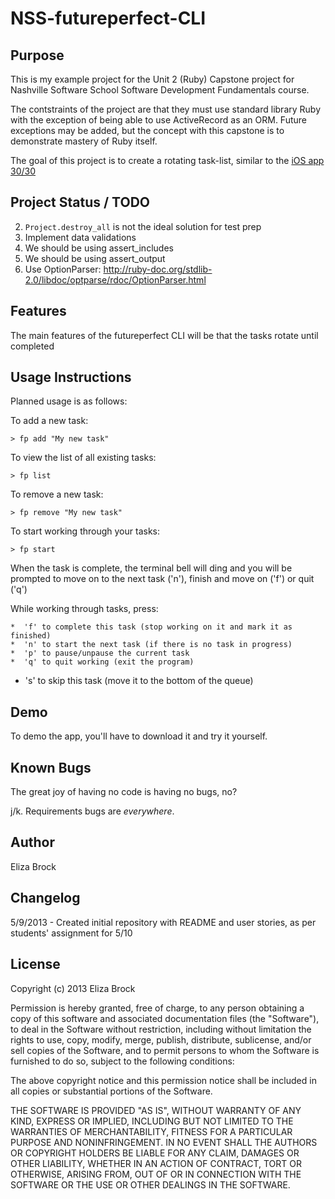 NSS-futureperfect-CLI
=====================

Purpose
-------

This is my example project for the Unit 2 (Ruby) Capstone project for Nashville Software School Software Development Fundamentals course.

The contstraints of the project are that they must use standard library Ruby with the exception of being able to use ActiveRecord as an ORM.  Future exceptions may be added, but the concept with this capstone is to demonstrate mastery of Ruby itself.

The goal of this project is to create a rotating task-list, similar to the [iOS app 30/30](https://itunes.apple.com/us/app/30-30/id505863977?mt=8)

Project Status / TODO
---------------------

  2. `Project.destroy_all` is not the ideal solution for test prep
  3. Implement data validations
  4. We should be using assert\_includes
  4. We should be using assert\_output
  5. Use OptionParser: http://ruby-doc.org/stdlib-2.0/libdoc/optparse/rdoc/OptionParser.html

Features
--------
The main features of the futureperfect CLI will be that the tasks rotate until completed

Usage Instructions
------------------
Planned usage is as follows:

To add a new task:

    > fp add "My new task"

To view the list of all existing tasks:

    > fp list

To remove a new task:

    > fp remove "My new task"

To start working through your tasks:

    > fp start

When the task is complete, the terminal bell will ding and you will be prompted to move on to the next task ('n'), finish and move on ('f') or quit ('q')

While working through tasks, press:

	*  'f' to complete this task (stop working on it and mark it as finished)
	*  'n' to start the next task (if there is no task in progress)
	*  'p' to pause/unpause the current task
	*  'q' to quit working (exit the program)
  *  's' to skip this task (move it to the bottom of the queue)

Demo
----

To demo the app, you'll have to download it and try it yourself.

Known Bugs
----------
The great joy of having no code is having no bugs, no?

j/k.  Requirements bugs are *everywhere*.

Author
------

Eliza Brock

Changelog
---------

5/9/2013 - Created initial repository with README and user stories, as per students' assignment for 5/10

License
-------
Copyright (c) 2013 Eliza Brock

Permission is hereby granted, free of charge, to any person obtaining a copy
of this software and associated documentation files (the "Software"), to deal
in the Software without restriction, including without limitation the rights
to use, copy, modify, merge, publish, distribute, sublicense, and/or sell
copies of the Software, and to permit persons to whom the Software is
furnished to do so, subject to the following conditions:

The above copyright notice and this permission notice shall be included in
all copies or substantial portions of the Software.

THE SOFTWARE IS PROVIDED "AS IS", WITHOUT WARRANTY OF ANY KIND, EXPRESS OR
IMPLIED, INCLUDING BUT NOT LIMITED TO THE WARRANTIES OF MERCHANTABILITY,
FITNESS FOR A PARTICULAR PURPOSE AND NONINFRINGEMENT. IN NO EVENT SHALL THE
AUTHORS OR COPYRIGHT HOLDERS BE LIABLE FOR ANY CLAIM, DAMAGES OR OTHER
LIABILITY, WHETHER IN AN ACTION OF CONTRACT, TORT OR OTHERWISE, ARISING FROM,
OUT OF OR IN CONNECTION WITH THE SOFTWARE OR THE USE OR OTHER DEALINGS IN
THE SOFTWARE.
